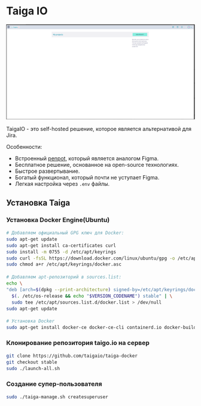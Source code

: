 # Taiga IO

![Taiga IO](./images/taiga_io.png)

TaigaIO - это self-hosted решение, которое является альтернативой для Jira.

Особенности:

- Встроенный [penpot](https://penpot.app), который является аналогом Figma.
- Бесплатное решение, основанное на open-source технологиях.
- Быстрое развертывание.
- Богатый функционал, который почти не уступает Figma.
- Легкая настройка через `.env` файлы.

## Установка Taiga

### Установка Docker Engine(Ubuntu)

```bash
# Добавляем официальный GPG ключ для Docker:
sudo apt-get update
sudo apt-get install ca-certificates curl
sudo install -m 0755 -d /etc/apt/keyrings
sudo curl -fsSL https://download.docker.com/linux/ubuntu/gpg -o /etc/apt/keyrings/docker.asc
sudo chmod a+r /etc/apt/keyrings/docker.asc

# Добавляем apt-репозиторий в sources.list:
echo \
"deb [arch=$(dpkg --print-architecture) signed-by=/etc/apt/keyrings/docker.asc] https://download.docker.com/linux/ubuntu \
  $(. /etc/os-release && echo "$VERSION_CODENAME") stable" | \
  sudo tee /etc/apt/sources.list.d/docker.list > /dev/null
sudo apt-get update

# Установка Docker
sudo apt-get install docker-ce docker-ce-cli containerd.io docker-buildx-plugin docker-compose-plugin
```

### Клонирование репозитория taigo.io на сервер

```bash
git clone https://github.com/taigaio/taiga-docker
git checkout stable
sudo ./launch-all.sh
```

### Создание супер-пользователя

```bash
sudo ./taiga-manage.sh createsuperuser
```